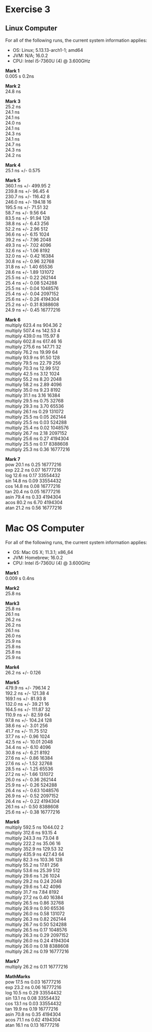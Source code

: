 # Exercise 3

## Linux Computer
For all of the following runs, the current system information applies:
* OS:   Linux; 5.13.13-arch1-1; amd64
* JVM:  N/A; 16.0.2
* CPU:  Intel i5-7360U (4) @ 3.600GHz

**Mark 1**\
0.005 s     0.2ns

**Mark 2**\
24.8 ns

**Mark 3**\
25.2 ns\
24.1 ns\
24.1 ns\
24.0 ns\
24.1 ns\
24.3 ns\
24.1 ns\
24.7 ns\
24.3 ns\
24.2 ns

**Mark 4**\
25.1 ns +/-  0.575

**Mark 5**\
360.1 ns +/-   499.95          2\
239.8 ns +/-    96.45          4\
230.7 ns +/-   116.42          8\
246.0 ns +/-   194.18         16\
195.5 ns +/-    71.51         32\
58.7 ns +/-     9.56         64\
83.5 ns +/-    91.94        128\
38.8 ns +/-     6.43        256\
52.2 ns +/-     2.96        512\
36.6 ns +/-     6.15       1024\
39.2 ns +/-     7.96       2048\
49.3 ns +/-     7.02       4096\
32.6 ns +/-     1.06       8192\
32.0 ns +/-     0.42      16384\
30.8 ns +/-     0.96      32768\
31.8 ns +/-     1.40      65536\
28.6 ns +/-     1.89     131072\
25.5 ns +/-     0.22     262144\
25.4 ns +/-     0.08     524288\
25.5 ns +/-     0.04    1048576\
25.4 ns +/-     0.04    2097152\
25.6 ns +/-     0.26    4194304\
25.2 ns +/-     0.31    8388608\
24.9 ns +/-     0.45   16777216


**Mark 6**\
multiply                            623.4 ns     904.36          2\
multiply                            507.4 ns     142.53          4\
multiply                            439.0 ns     115.97          8\
multiply                            602.8 ns     617.46         16\
multiply                            275.6 ns     147.71         32\
multiply                             76.2 ns      19.99         64\
multiply                             93.9 ns      91.50        128\
multiply                             79.5 ns      22.79        256\
multiply                             70.3 ns      12.99        512\
multiply                             42.5 ns       3.12       1024\
multiply                             55.2 ns       8.20       2048\
multiply                             58.2 ns       2.89       4096\
multiply                             35.0 ns       9.23       8192\
multiply                             31.1 ns       3.16      16384\
multiply                             29.5 ns       0.75      32768\
multiply                             29.3 ns       3.70      65536\
multiply                             26.1 ns       0.29     131072\
multiply                             25.5 ns       0.05     262144\
multiply                             25.5 ns       0.03     524288\
multiply                             25.4 ns       0.02    1048576\
multiply                             26.7 ns       2.18    2097152\
multiply                             25.6 ns       0.27    4194304\
multiply                             25.5 ns       0.17    8388608\
multiply                             25.3 ns       0.36   16777216


**Mark 7**\
pow                                  20.1 ns       0.25   16777216\
exp                                  22.2 ns       0.07   16777216\
log                                  12.6 ns       0.17   33554432\
sin                                  14.8 ns       0.09   33554432\
cos                                  14.8 ns       0.08   16777216\
tan                                  20.4 ns       0.05   16777216\
asin                                 79.4 ns       0.33    4194304\
acos                                 80.2 ns       6.70    4194304\
atan                                 21.2 ns       0.56   16777216

# Mac OS Computer

For all of the following runs, the current system information applies:
* OS:   Mac OS X; 11.3.1; x86\_64
* JVM:  Homebrew; 16.0.2
* CPU:  Intel i5-7360U (4) @ 3.600GHz

**Mark1**\
 0.009 s     0.4ns

**Mark2**\
  25.8 ns

**Mark3**\
  25.8 ns\
  26.1 ns\
  26.2 ns\
  26.2 ns\
  26.1 ns\
  26.0 ns\
  25.9 ns\
  25.8 ns\
  25.8 ns\
  25.9 ns

**Mark4**\
  26.2 ns +/-  0.126

**Mark5**\
 479.9 ns +/-   796.14          2\
 192.2 ns +/-   121.38          4\
 169.1 ns +/-    81.93          8\
 132.0 ns +/-    39.21         16\
 164.5 ns +/-   111.87         32\
 110.9 ns +/-    82.59         64\
  97.8 ns +/-   104.24        128\
  38.6 ns +/-     3.01        256\
  41.7 ns +/-    11.75        512\
  37.7 ns +/-     0.96       1024\
  42.5 ns +/-    10.01       2048\
  34.4 ns +/-     6.10       4096\
  30.8 ns +/-     6.21       8192\
  27.6 ns +/-     0.86      16384\
  27.6 ns +/-     1.52      32768\
  28.5 ns +/-     1.25      65536\
  27.2 ns +/-     1.66     131072\
  26.0 ns +/-     0.36     262144\
  25.9 ns +/-     0.26     524288\
  26.4 ns +/-     0.63    1048576\
  26.9 ns +/-     0.52    2097152\
  26.4 ns +/-     0.22    4194304\
  26.1 ns +/-     0.50    8388608\
  25.6 ns +/-     0.38   16777216

**Mark6**\
multiply                            592.5 ns    1044.02         2\
multiply                            312.6 ns      93.15          4\
multiply                            243.3 ns      73.04          8\
multiply                            222.2 ns      35.06         16\
multiply                            352.9 ns     129.53         32\
multiply                            435.9 ns     427.43         64\
multiply                             82.3 ns     103.36        128\
multiply                             55.2 ns      17.61        256\
multiply                             53.6 ns      25.39        512\
multiply                             29.6 ns       1.26       1024\
multiply                             29.2 ns       0.24       2048\
multiply                             29.6 ns       1.42       4096\
multiply                             31.7 ns       7.84       8192\
multiply                             27.2 ns       0.40      16384\
multiply                             26.5 ns       0.86      32768\
multiply                             26.9 ns       0.90      65536\
multiply                             26.0 ns       0.58     131072\
multiply                             26.3 ns       0.82     262144\
multiply                             26.7 ns       0.50     524288\
multiply                             26.5 ns       0.17    1048576\
multiply                             26.3 ns       0.29    2097152\
multiply                             26.0 ns       0.24    4194304\
multiply                             26.0 ns       0.18    8388608\
multiply                             26.2 ns       0.19   16777216

**Mark7**\
multiply                             26.2 ns       0.11   16777216

**MathMarks**\
pow                                  17.5 ns       0.03   16777216\
exp                                  23.2 ns       0.06   16777216\
log                                  10.5 ns       0.29   33554432\
sin                                  13.1 ns       0.08   33554432\
cos                                  13.1 ns       0.03   33554432\
tan                                  19.9 ns       0.19   16777216\
asin                                 70.8 ns       0.35    4194304\
acos                                 71.1 ns       0.62    4194304\
atan                                 16.1 ns       0.13   16777216
